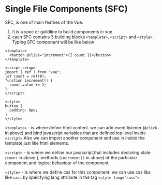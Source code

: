 # Single File Components (SFC)

SFC, is one of main featires of the Vue.

1. It is a spec or guildline to build components in vue.
2. each SFC contains 3 building blocks `<template>`, `<script>` and `<style>`.
   Typing SFC component will be like below

```vue
<template>
  <button @click="increment">{{ count }}</button>
</template>

<script setup>
import { ref } from "vue";
let count = ref(0);
function increment() {
  count.value += 1;
}
</script>

<style>
button {
  padding: 8px;
}
</style>
```

`<template>` - is where define html content. we can add event listener (`@click` in above) and bind javascript variables that are defined top level inside `<script>`.Also we can import another component and use in inside the template just like html elements.

`<script>` - is where we define our javascript,that includes declaring state (`count` in above ), methods (`increment()` in above) of the particular component and logical behaviour of the component.

`<style>` - is where we define css for this component. we can use css libs like `sass` by speicfying lang attribute in the tag `<style lang="sass">`.
